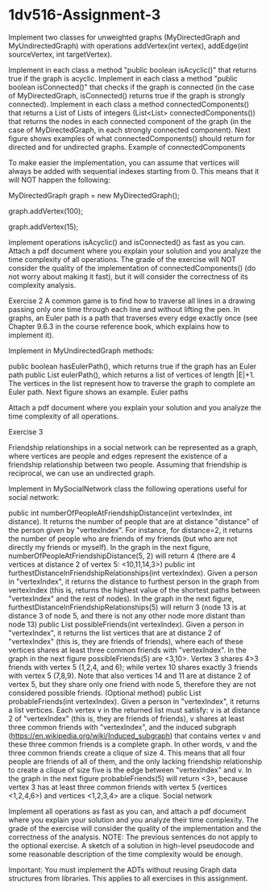 # 1dv516-Assignment-3

Implement two classes for unweighted graphs (MyDirectedGraph and MyUndirectedGraph) with operations addVertex(int vertex), addEdge(int sourceVertex, int targetVertex).

Implement in each class a method "public boolean isAcyclic()" that returns true if the graph is acyclic.
Implement in each class a method "public boolean isConnected()" that checks if the graph is connected (in the case of MyDirectedGraph, isConnected() returns true if the graph is strongly connected). 
Implement in each class a method connectedComponents() that returns a List of Lists of integers (List<List<Integer>> connectedComponents()) that returns the nodes in each connected component of the graph (in the case of MyDirectedGraph, in each strongly connected component). Next figure shows examples of what connectedComponents() should return for directed and for undirected graphs. 
Example of connectedComponents

To make easier the implementation, you can assume that vertices will always be added with sequential indexes starting from 0. This means that it will NOT happen the following:

MyDirectedGraph graph = new MyDirectedGraph();

graph.addVertex(100);

graph.addVertex(15);

Implement operations isAcyclic() and isConnected() as fast as you can. Attach a pdf document where you explain your solution and you analyze the time complexity of all operations. The grade of the exercise will NOT consider the quality of the implementation of connectedComponents() (do not worry about making it fast), but it will consider the correctness of its complexity analysis.

Exercise 2
A common game is to find how to traverse all lines in a drawing passing only one time through each line and without lifting the pen. In graphs, an Euler path is a path that traverses every edge exactly once (see Chapter 9.6.3 in the course reference book, which explains how to implement it). 

Implement in MyUndirectedGraph methods:

public boolean hasEulerPath(), which returns true if the graph has an Euler path
public List<Integer> eulerPath(), which returns a list of vertices of length |E|+1. The vertices in the list represent how to traverse the graph to complete an Euler path. Next figure shows an example. 
Euler paths

Attach a pdf document where you explain your solution and you analyze the time complexity of all operations.

Exercise 3

Friendship relationships in a social network can be represented as a graph, where vertices are people and edges represent the existence of a friendship relationship between two people. Assuming that friendship is reciprocal, we can use an undirected graph.

Implement in MySocialNetwork class the following operations useful for social network: 

public int numberOfPeopleAtFriendshipDistance(int vertexIndex, int distance). It returns the number of people that are at distance "distance" of the person given by "vertexIndex". For instance, for distance=2, it returns the number of people who are friends of my friends (but who are not directly my friends or myself). In the graph in the next figure, numberOfPeopleAtFriendshipDistance(5, 2) will return 4 (there are 4 vertices at distance 2 of vertex 5: <10,11,14,3>)
public int furthestDistanceInFriendshipRelationships(int vertexIndex). Given a person in "vertexIndex", it returns the distance to furthest person in the graph from vertexIndex (this is, returns the highest value of the shortest paths between "vertexIndex" and the rest of nodes). In the graph in the next figure, furthestDistanceInFriendshipRelationships(5) will return 3 (node 13 is at distance 3 of node 5, and there is not any other node more distant than node 13)
public List<Integer> possibleFriends(int vertexIndex). Given a person in "vertexIndex", it returns the list vertices that are at distance 2 of "vertexIndex" (this is, they are friends of friends), where each of these vertices shares at least three common friends with "vertexIndex". In the graph in the next figure possibleFriends(5) are <3,10>. Vertex 3 shares 4>3 friends with vertex 5 (1,2,4, and 6); while vertex 10 shares exactly 3 friends with vertex 5 (7,8,9). Note that also vertices 14 and 11 are at distance 2 of vertex 5, but they share only one friend with node 5, therefore they are not considered possible friends. 
(Optional method) public List<Integer> probableFriends(int vertexIndex). Given a person in "vertexIndex", it returns a list vertices. Each vertex v in the returned list must satisfy:
v is at distance 2 of "vertexIndex" (this is, they are friends of friends),
v shares at least three common friends with "vertexIndex", and 
the induced subgraph (https://en.wikipedia.org/wiki/Induced_subgraph) that contains vertex v and these three common friends is a complete graph. In other words, v and the three common friends create a clique of size 4. This means that all four people are friends of all of them, and the only lacking friendship relationship to create a clique of size five is the edge between "vertexIndex" and v. In the graph in the next figure probableFriends(5) will return <3>, because vertex 3 has at least three common friends with vertex 5 (vertices <1,2,4,6>) and vertices <1,2,3,4> are a clique. 
Social network

Implement all operations as fast as you can, and attach a pdf document where you explain your solution and you analyze their time complexity. The grade of the exercise will consider the quality of the implementation and the correctness of the analysis. NOTE: The previous sentences do not apply to the optional exercise. A sketch of a solution in high-level pseudocode and some reasonable description of the time complexity would be enough. 

Important: You must implement the ADTs without reusing Graph data structures from libraries. This applies to all exercises in this assignment.
